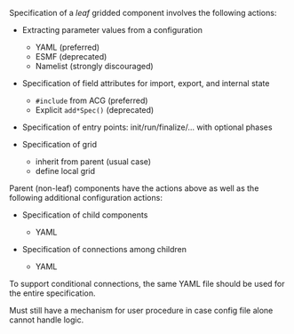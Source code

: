 Specification of a _leaf_ gridded component involves the following actions:

- Extracting parameter values from a configuration
  - YAML (preferred)
  - ESMF (deprecated)
  - Namelist (strongly discouraged)
  
- Specification of field attributes for import, export, and internal state
  - `#include` from ACG (preferred)
  - Explicit `add*Spec()` (deprecated)
  
- Specification of entry points:  init/run/finalize/... with optional phases

- Specification of grid
  - inherit from parent (usual case)
  - define local grid

Parent (non-leaf) components have the actions above as well as the
following additional configuration actions:

- Specification of child components
  - YAML
  
- Specification of connections among children
  - YAML
  
To support conditional connections, the same YAML file should be used
for the entire specification.

Must still have a mechanism for user procedure in case config file
alone cannot handle logic.
